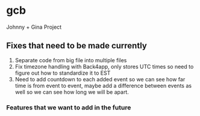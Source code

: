 # gcb
Johnny + Gina Project

## Fixes that need to be made currently
1. Separate code from big file into multiple files
2. Fix timezone handling with Back4app, only stores UTC times so need to figure out how to standardize it to EST
3. Need to add countdown to each added event so we can see how far time is from event to event, maybe add a difference between events as well so we can see how long we will be apart. 

### Features that we want to add in the future
